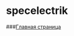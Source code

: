 # specelectrik
###[Главная страница](http://pavelkorshunov.github.io/pecelectrik/ "Главная страница")
